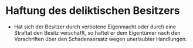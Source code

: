 # Haftung des deliktischen Besitzers

- Hat sich der Besitzer durch verbotene Eigenmacht oder durch eine Straftat den Besitz verschafft, so haftet er dem Eigentümer nach den Vorschriften über den Schadensersatz wegen unerlaubter Handlungen.

